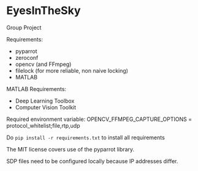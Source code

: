 # EyesInTheSky
Group Project

Requirements:
- pyparrot
- zeroconf
- opencv (and FFmpeg)
- filelock (for more reliable, non naive locking)
- MATLAB

MATLAB Requirements:
- Deep Learning Toolbox
- Computer Vision Toolkit

Required environment variable:
	OPENCV_FFMPEG_CAPTURE_OPTIONS = protocol_whitelist;file,rtp,udp

Do `pip install -r requirements.txt` to install all requirements

The MIT license covers use of the pyparrot library.

SDP files need to be configured locally because IP addresses differ.
